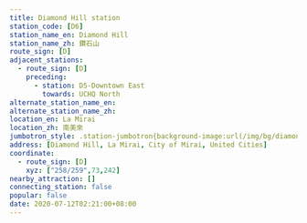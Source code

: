 ```yaml
---
title: Diamond Hill station
station_code: [D6]
station_name_en: Diamond Hill
station_name_zh: 鑽石山
route_sign: [D]
adjacent_stations:
  - route_sign: [D]
    preceding:
      - station: D5-Downtown East
        towards: UCHQ North
alternate_station_name_en: 
alternate_station_name_zh: 
location_en: La Mirai
location_zh: 南美來
jumbotron_style: .station-jumbotron{background-image:url(/img/bg/diamondline.png);background-repeat:no-repeat;background-size:50% 10px;background-position:left 130px}
address: [Diamond Hill, La Mirai, City of Mirai, United Cities]
coordinate:
  - route_sign: [D]
    xyz: ["258/259",73,242]
nearby_attraction: []
connecting_station: false
popular: false
date: 2020-07-12T02:21:00+08:00
---
```


